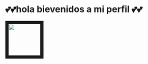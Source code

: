 <h1 aling="center"> 💕💕hola bievenidos a mi perfil 💕💕</h1>
<img src=" width="100" height="100" border="10"/>
<!--
 soy #KAREN   tengo 27 años actualmente estoy aprendiendo  python , java & javascrip mi meta es ser desallorador web 
  #ME ENCANTA APRENDER COSAS NUEVAS 
  mis pasatiempos favoritos son , leer, me encanta ver series  y amo pasar tiempo en familia .
  




